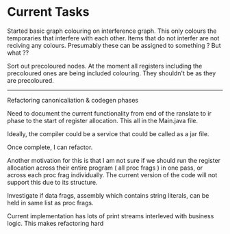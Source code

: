 # Current Tasks 

Started basic graph colouring on interference graph. This only colours the temporaries that interfere
with each other. Items that do not interfer are not reciving any colours. Presumably these can be assigned
to something ? But what ??

Sort out precoloured nodes. At the moment all registers including the
precoloured ones are being included colouring. They shouldn't be as they
are precoloured.

--------------------------------------------

Refactoring canonicaliation & codegen phases

Need to document the current functionality from end of the ranslate to ir phase to the start of register allocation. This all  in the Main.java file. 

Ideally, the compiler could be a service that could be called as a jar file.

Once complete, I can refactor. 

Another motivation for this is that I am not sure if we should run the register allocation across their entire program ( all proc frags ) in one pass, or across each proc frag individually.  The current version of the code will not support this due to its structure.

Investigate if data frags, assembly which contains string literals, can be held in same list as proc frags.

Current implementation has lots of print streams interleved with business logic. This makes refactoring hard


